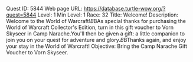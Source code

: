 Quest ID: 5844
Web page URL: https://database.turtle-wow.org/?quest=5844
Level: 1
Min Level: 1
Race: 32
Title: Welcome!
Description: Welcome to the World of Warcraft!$B$BAs special thanks for purchasing the World of Warcraft Collector's Edition, turn in this gift voucher to Vorn Skyseer in Camp Narache.You'll then be given a gift: a little companion to join you on your quest for adventure and glory.$B$BThanks again, and enjoy your stay in the World of Warcraft!
Objective: Bring the Camp Narache Gift Voucher to Vorn Skyseer.
